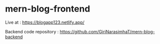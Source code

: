 # mern-blog-frontend

Live at : https://blogapp123.netlify.app/

Backend code repository : https://github.com/GiriNarasimhaT/mern-blog-backend
